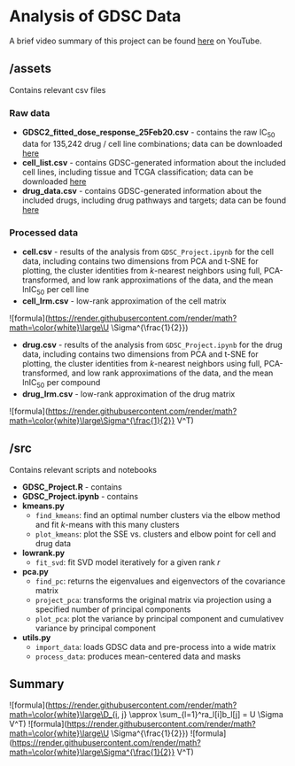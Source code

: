 # Analysis of GDSC Data

A brief video summary of this project can be found [here](https://www.youtube.com/watch?v=2u5BWscHOeg) on YouTube. 

## /assets

Contains relevant csv files

### Raw data

+ **GDSC2_fitted_dose_response_25Feb20.csv** - contains the raw IC<sub>50</sub> data for 135,242 drug / cell line combinations; data can be downloaded [here](ftp://ftp.sanger.ac.uk/pub/project/cancerrxgene/releases/current_release/GDSC2_fitted_dose_response_25Feb20.xlsx)
+ **cell_list.csv** - contains GDSC-generated information about the included cell lines, including tissue and TCGA classification; data can be downloaded [here](ftp://ftp.sanger.ac.uk/pub/project/cancerrxgene/releases/current_release/Cell_Lines_Details.xlsx)
+ **drug_data.csv** - contains GDSC-generated information about the included drugs, including drug pathways and targets; data can be found [here](https://www.cancerrxgene.org/downloads/drug_data)

### Processed data

+ **cell.csv** - results of the analysis from `GDSC_Project.ipynb` for the cell data, including contains two dimensions from PCA and t-SNE for plotting, the cluster identities from *k*-nearest neighbors using full, PCA-transformed, and low rank approximations of the data, and the mean lnIC<sub>50</sub> per cell line
+ **cell_lrm.csv** - low-rank approximation of the cell matrix

![formula](https://render.githubusercontent.com/render/math?math=\color{white}\large\U \Sigma^{\frac{1}{2}})

+ **drug.csv** - results of the analysis from `GDSC_Project.ipynb` for the drug data, including contains two dimensions from PCA and t-SNE for plotting, the cluster identities from *k*-nearest neighbors using full, PCA-transformed, and low rank approximations of the data, and the mean lnIC<sub>50</sub> per compound
+ **drug_lrm.csv** - low-rank approximation of the drug matrix

![formula](https://render.githubusercontent.com/render/math?math=\color{white}\large\Sigma^{\frac{1}{2}} V^T)

## /src

Contains relevant scripts and notebooks

* **GDSC_Project.R** - contains
* **GDSC_Project.ipynb** - contains 
* **kmeans.py**
    * `find_kmeans`: find an optimal number clusters via the elbow method and fit *k*-means with this many clusters
    * `plot_kmeans`: plot the SSE vs. clusters and elbow point for cell and drug data
* **lowrank.py**
    * `fit_svd`: fit SVD model iteratively for a given rank *r*
* **pca.py**
    * `find_pc`: returns the eigenvalues and eigenvectors of the covariance matrix
    * `project_pca`: transforms the original matrix via projection using a specified number of principal components
    * `plot_pca`: plot the variance by principal component and cumulativev variance by principal component
* **utils.py**
    * `import_data`: loads GDSC data and pre-process into a wide matrix
    * `process_data`: produces mean-centered data and masks

## Summary

![formula](https://render.githubusercontent.com/render/math?math=\color{white}\large\D_{i, j} \approx \sum_{l=1}^ra_l\[i\]b_l\[j\] = U \Sigma V^T)
![formula](https://render.githubusercontent.com/render/math?math=\color{white}\large\U \Sigma^{\frac{1}{2}})
![formula](https://render.githubusercontent.com/render/math?math=\color{white}\large\Sigma^{\frac{1}{2}} V^T)